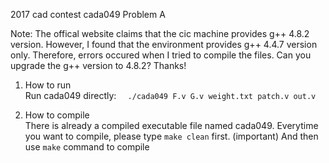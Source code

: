 2017 cad contest cada049  Problem A

Note: The offical website claims that the cic machine provides g++ 4.8.2 version.
      However, I found that the environment provides g++ 4.4.7 version only.
      Therefore, errors occured when I tried to compile the files.
      Can you upgrade the g++ version to 4.8.2? Thanks!

1. How to run  
   Run cada049 directly: `   ./cada049 F.v G.v weight.txt patch.v out.v   `  
 

2. How to compile  
   There is already a compiled executable file named cada049.
   Everytime you want to compile, please type `make clean` first. (important)
   And then use `make` command to compile  
